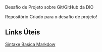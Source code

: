 Desafio de Projeto sobre Git/GitHub da DIO

Repositório Criado para o desafio de projeto!


## Links Úteis
[Sintaxe Basica Markdow](https://markdowguide.org/basic-syntax/)
